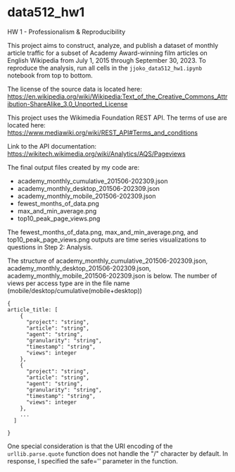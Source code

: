 # data512_hw1
HW 1 - Professionalism &amp; Reproducibility

This project aims to construct, analyze, and publish a dataset of monthly article traffic for a subset of Academy Award-winning film articles on English Wikipedia from July 1, 2015 through September 30, 2023. To reproduce the analysis, run all cells in the `jjoko_data512_hw1.ipynb` notebook from top to bottom.

The license of the source data is located here: https://en.wikipedia.org/wiki/Wikipedia:Text_of_the_Creative_Commons_Attribution-ShareAlike_3.0_Unported_License

This project uses the Wikimedia Foundation REST API. The terms of use are located here: https://www.mediawiki.org/wiki/REST_API#Terms_and_conditions

Link to the API documentation: https://wikitech.wikimedia.org/wiki/Analytics/AQS/Pageviews

The final output files created by my code are:
- academy_monthly_cumulative_201506-202309.json
- academy_monthly_desktop_201506-202309.json
- academy_monthly_mobile_201506-202309.json
- fewest_months_of_data.png
- max_and_min_average.png
- top10_peak_page_views.png

The fewest_months_of_data.png, max_and_min_average.png, and top10_peak_page_views.png outputs are time series visualizations to questions in Step 2: Analysis.

The structure of academy_monthly_cumulative_201506-202309.json, academy_monthly_desktop_201506-202309.json, academy_monthly_mobile_201506-202309.json is below. The number of views per access type are in the file name (mobile/desktop/cumulative(mobile+desktop))
```
{
article_title: [
    {
      "project": "string",
      "article": "string",
      "agent": "string",
      "granularity": "string",
      "timestamp": "string",
      "views": integer
    },
    {
      "project": "string",
      "article": "string",
      "agent": "string",
      "granularity": "string",
      "timestamp": "string",
      "views": integer
    },
    ...
  ]

}
```

One special consideration is that the URI encoding of the `urllib.parse.quote` function does not handle the "/" character by default. In response, I specified the safe='' parameter in the function.
